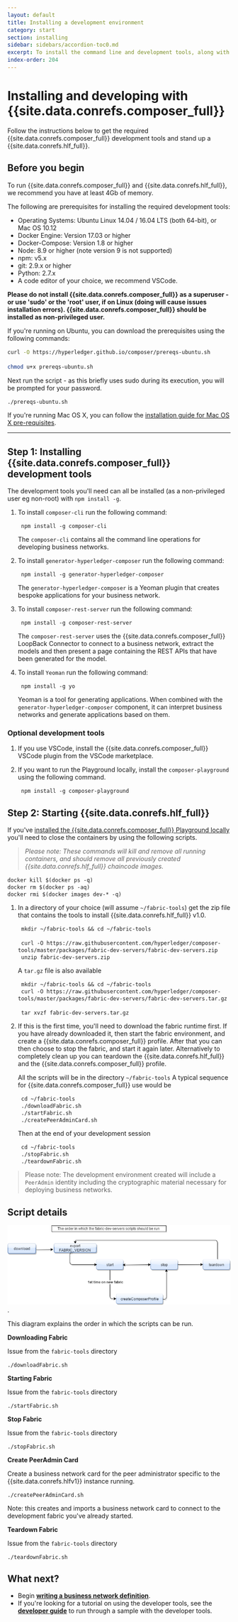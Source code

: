 ```yaml
---
layout: default
title: Installing a development environment
category: start
section: installing
sidebar: sidebars/accordion-toc0.md
excerpt: To install the command line and development tools, along with a local instance of Hyperledger Fabric click [**Install Development Tools**](../installing/development-tools.html) here or in the table of contents on the left.
index-order: 204
---
```


# Installing and developing with {{site.data.conrefs.composer_full}}

Follow the instructions below to get the required {{site.data.conrefs.composer_full}} development tools and stand up a {{site.data.conrefs.hlf_full}}.


## Before you begin

To run {{site.data.conrefs.composer_full}} and {{site.data.conrefs.hlf_full}}, we recommend you have at least 4Gb of memory.

The following are prerequisites for installing the required development tools:

- Operating Systems: Ubuntu Linux 14.04 / 16.04 LTS (both 64-bit), or Mac OS 10.12
- Docker Engine: Version 17.03 or higher
- Docker-Compose: Version 1.8 or higher
- Node: 8.9 or higher (note version 9 is not supported)
- npm: v5.x
- git: 2.9.x or higher
- Python: 2.7.x
- A code editor of your choice, we recommend VSCode.

**Please do not install {{site.data.conrefs.composer_full}} as a superuser - or use 'sudo' or the 'root' user, if on Linux (doing will cause issues installation errors). {{site.data.conrefs.composer_full}} should be installed as non-privileged user.**

If you're running on Ubuntu, you can download the prerequisites using the following commands:

```bash
curl -O https://hyperledger.github.io/composer/prereqs-ubuntu.sh

chmod u+x prereqs-ubuntu.sh
```

Next run the script - as this briefly uses sudo during its execution, you will be prompted for your password.

```
./prereqs-ubuntu.sh
```

If you're running Mac OS X, you can follow the [installation guide for Mac OS X pre-requisites](../installing/prereqs-mac.html).

---

## Step 1: Installing {{site.data.conrefs.composer_full}} development tools

The development tools you'll need can all be installed (as a non-privileged user eg non-root) with `npm install -g`.

1. To install `composer-cli` run the following command:

        npm install -g composer-cli
    The `composer-cli` contains all the command line operations for developing business networks.

2. To install `generator-hyperledger-composer` run the following command:

        npm install -g generator-hyperledger-composer
    The `generator-hyperledger-composer` is a Yeoman plugin that creates bespoke applications for your business network.

3. To install `composer-rest-server` run the following command:

        npm install -g composer-rest-server
    The `composer-rest-server` uses the {{site.data.conrefs.composer_full}} LoopBack Connector to connect to a business network, extract the models and then present a page containing the REST APIs that have been generated for the model.

4. To install `Yeoman` run the following command:

        npm install -g yo
    Yeoman is a tool for generating applications. When combined with the `generator-hyperledger-composer` component, it can interpret business networks and generate applications based on them.

### Optional development tools

1. If you use VSCode, install the {{site.data.conrefs.composer_full}} VSCode plugin from the VSCode marketplace.

2. If you want to run the Playground locally, install the `composer-playground` using the following command.

        npm install -g composer-playground


## Step 2: Starting {{site.data.conrefs.hlf_full}}

If you've [installed the {{site.data.conrefs.composer_full}} Playground locally](../installing/using-playground-locally.html) you'll need to close the containers by using the following scripts.

>_Please note: These commands will kill and remove all running containers, and should remove all previously created {{site.data.conrefs.hlf_full}} chaincode images._

```
docker kill $(docker ps -q)
docker rm $(docker ps -aq)
docker rmi $(docker images dev-* -q)
```


1. In a directory of your choice (will assume `~/fabric-tools`) get the zip file that contains the tools to install {{site.data.conrefs.hlf_full}} v1.0.

        mkdir ~/fabric-tools && cd ~/fabric-tools

        curl -O https://raw.githubusercontent.com/hyperledger/composer-tools/master/packages/fabric-dev-servers/fabric-dev-servers.zip
        unzip fabric-dev-servers.zip

    A `tar.gz` file is also available

        mkdir ~/fabric-tools && cd ~/fabric-tools
        curl -O https://raw.githubusercontent.com/hyperledger/composer-tools/master/packages/fabric-dev-servers/fabric-dev-servers.tar.gz

        tar xvzf fabric-dev-servers.tar.gz


2. If this is the first time, you'll need to download the fabric runtime first. If you have already downloaded it, then start the fabric environment, and create a {{site.data.conrefs.composer_full}} profile. After that you can then choose to stop the fabric, and start it again later. Alternatively to completely clean up you can teardown the {{site.data.conrefs.hlf_full}} and the {{site.data.conrefs.composer_full}} profile.

    All the scripts will be in the directory `~/fabric-tools`  A typical sequence for {{site.data.conrefs.composer_full}} use would be

        cd ~/fabric-tools
        ./downloadFabric.sh
        ./startFabric.sh
        ./createPeerAdminCard.sh

    Then at the end of your development session

        cd ~/fabric-tools
        ./stopFabric.sh
        ./teardownFabric.sh


> Please note: The development environment created will include a `PeerAdmin` identity including the cryptographic material necessary for deploying business networks.


## Script details

![](../assets/img/developer-tools-commands.png).

This diagram explains the order in which the scripts can be run.

**Downloading Fabric**

Issue from the `fabric-tools` directory
```
./downloadFabric.sh
```

**Starting Fabric**

Issue  from the `fabric-tools` directory
```
./startFabric.sh
```

**Stop Fabric**

Issue from the `fabric-tools` directory
```
./stopFabric.sh
```

**Create PeerAdmin Card**

Create a business network card for the peer administrator specific to the {{site.data.conrefs.hlfv1}} instance running.
```
./createPeerAdminCard.sh
```

Note: this creates and imports a business network card to connect to the development fabric you've already started.

**Teardown Fabric**

Issue from the `fabric-tools` directory
```
./teardownFabric.sh
```


## What next?

* Begin [**writing a business network definition**](../business-network/business-network-index.html).
* If you're looking for a tutorial on using the developer tools, see the [**developer guide**](../tutorials/developer-guide.html) to run through a sample with the developer tools.
